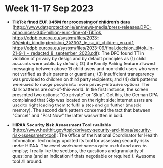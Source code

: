 # Week 11-17 Sep 2023

- **TikTok fined EUR 345M for processing of children's data** (https://www.dataprotection.ie/en/news-media/press-releases/DPC-announces-345-million-euro-fine-of-TikTok, https://edpb.europa.eu/system/files/2023-09/edpb_bindingdecision_202302_ie_sa_ttl_children_en.pdf, https://edpb.europa.eu/system/files/2023-09/final_decision_tiktok_in-21-9-1_-_redacted_8_september_2023.pdf): The DPC found TT in violation of privacy by design and by default principles as (1) child accounts were public by default; (2) the Family Pairing feature allowed messaging between above 16 child users and non-child users who were not verified as their parents or guardians; (3) insufficient transparency was provided to children on third party recipients; and (4) dark patterns were used to nudge people into more privacy-intrusive options. The dark patterns are out-of-this-world. In the first instance, the screen presented two options: "Go private" or "Skip". Get this, the German DPA complained that Skip was located on the right side; internet users are used to right leading them to fulfil a step and go further (muscle memory). The second dark pattern concerned the fact that between "Cancel" and "Post Now" the latter was written in bold.

- **HIPAA Security Risk Assessment Tool available** (https://www.healthit.gov/topic/privacy-security-and-hipaa/security-risk-assessment-tool): The Office of the National Coordinator for Health Information Technology updated its tool for assessing security risks under HIPAA. The excel worksheet seems quite useful and easy to employ; I really like the sections, the questions and granularity of questions (and an indication if thats negotiable or required!). Awesome tool all around.